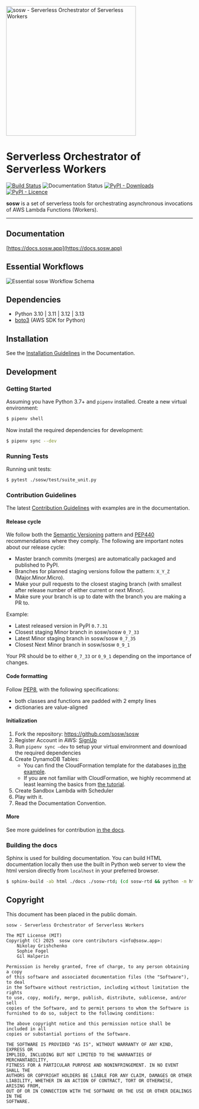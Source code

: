 <img alt="sosw - Serverless Orchestrator of Serverless Workers" width="350" src="https://raw.githubusercontent.com/sosw/sosw/docme/docs/_static/images/logo/sosw_black.png">

# Serverless Orchestrator of Serverless Workers
[![Build Status](https://travis-ci.com/sosw/sosw.svg?branch=master)](https://travis-ci.com/sosw/sosw)
![Documentation Status](https://img.shields.io/docsrs/docs)
[![PyPI - Downloads](https://img.shields.io/pypi/dm/sosw?color=blue&label=pypi%20installs)](https://pypi.org/project/sosw/)
[![PyPI - Licence](https://img.shields.io/pypi/l/sosw?color=blue)](https://github.com/sosw/sosw/blob/master/LICENSE)

**sosw** is a set of serverless tools for orchestrating asynchronous invocations of AWS Lambda Functions (Workers).

---

## Documentation
[https://docs.sosw.app](https://docs.sosw.app)

## Essential Workflows
![Essential sosw Workflow Schema](https://raw.githubusercontent.com/sosw/sosw/docme/docs/_static/images/simple-sosw.png)

## Dependencies
- Python 3.10 | 3.11 | 3.12 | 3.13
- [boto3](https://github.com/boto/boto3) (AWS SDK for Python)

## Installation
See the [Installation Guidelines](https://docs.sosw.app/installation.html) in the Documentation.

## Development
### Getting Started

Assuming you have Python 3.7+ and `pipenv` installed. Create a new virtual environment: 

```bash
$ pipenv shell
```

Now install the required dependencies for development:

```bash
$ pipenv sync --dev
```

### Running Tests

Running unit tests:
```bash
$ pytest ./sosw/test/suite_unit.py
```

### Contribution Guidelines

The latest [Contribution Guidelines](https://docs.sosw.app/contribution/index.html) with examples are in the documentation.

#### Release cycle

We follow both the [Semantic Versioning](https://semver.org/) pattern and [PEP440](https://www.python.org/dev/peps/pep-0440/) recommendations where they comply. The following are important notes about our release cycle:

- Master branch commits (merges) are automatically packaged and published to PyPI.
- Branches for planned staging versions follow the pattern: `X_Y_Z` (Major.Minor.Micro).
- Make your pull requests to the closest staging branch (with smallest after release number of either current or next Minor).
- Make sure your branch is up to date with the branch you are making a PR to.

Example:
  - Latest released version in PyPI `0.7.31`
  - Closest staging Minor branch in sosw/sosw `0_7_33`
  - Latest Minor staging branch in sosw/sosw `0_7_35`
  - Closest Next Minor branch in sosw/sosw `0_9_1`

Your PR should be to either `0_7_33` or `0_9_1` depending on the importance of changes. 

#### Code formatting
Follow [PEP8](https://www.python.org/dev/peps/pep-0008/), with the following specifications:
- both classes and functions are padded with 2 empty lines
- dictionaries are value-aligned

#### Initialization
1. Fork the repository: https://github.com/sosw/sosw
2. Register Account in AWS: [SignUp](https://portal.aws.amazon.com/billing/signup#/start)
3. Run `pipenv sync –dev` to setup your virtual environment and download the required dependencies
4. Create DynamoDB Tables: 
    - You can find the CloudFormation template for the databases [in the example](https://raw.githubusercontent.com/sosw/sosw/docme/docs/yaml/sosw-shared-dynamodb.yaml).
    - If you are not familiar with CloudFormation, we highly recommend at least learning the basics from [the tutorial](https://docs.aws.amazon.com/AWSCloudFormation/latest/UserGuide/GettingStarted.Walkthrough.html).
5. Create Sandbox Lambda with Scheduler
6. Play with it.
7. Read the Documentation Convention.

#### More
See more guidelines for contribution [in the docs](https://docs.sosw.app/contribution/index.html).

### Building the docs
Sphinx is used for building documentation.
You can build HTML documentation locally then use the built in Python web server to view the html version directly from `localhost` in your preferred browser.

```bash
$ sphinx-build -ab html ./docs ./sosw-rtd; (cd sosw-rtd && python -m http.server)
```

## Copyright

This document has been placed in the public domain.
    
    sosw - Serverless Orchestrator of Serverless Workers
    
    The MIT License (MIT)
    Copyright (C) 2025  sosw core contributors <info@sosw.app>:
        Nikolay Grishchenko
        Sophie Fogel
        Gil Halperin
    
    Permission is hereby granted, free of charge, to any person obtaining a copy
    of this software and associated documentation files (the "Software"), to deal
    in the Software without restriction, including without limitation the rights
    to use, copy, modify, merge, publish, distribute, sublicense, and/or sell
    copies of the Software, and to permit persons to whom the Software is
    furnished to do so, subject to the following conditions:
    
    The above copyright notice and this permission notice shall be included in all
    copies or substantial portions of the Software.
    
    THE SOFTWARE IS PROVIDED "AS IS", WITHOUT WARRANTY OF ANY KIND, EXPRESS OR
    IMPLIED, INCLUDING BUT NOT LIMITED TO THE WARRANTIES OF MERCHANTABILITY,
    FITNESS FOR A PARTICULAR PURPOSE AND NONINFRINGEMENT. IN NO EVENT SHALL THE
    AUTHORS OR COPYRIGHT HOLDERS BE LIABLE FOR ANY CLAIM, DAMAGES OR OTHER
    LIABILITY, WHETHER IN AN ACTION OF CONTRACT, TORT OR OTHERWISE, ARISING FROM,
    OUT OF OR IN CONNECTION WITH THE SOFTWARE OR THE USE OR OTHER DEALINGS IN THE
    SOFTWARE.
